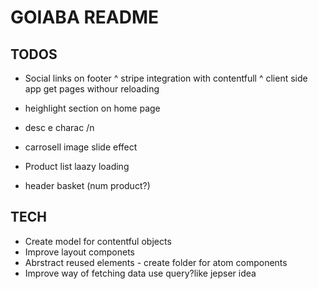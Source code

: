 # GOIABA README

## TODOS

* Social links on footer
^ stripe integration with contentfull
^ client side app get pages withour reloading

* heighlight section on home page
* desc e charac /n
* carrosell image slide effect
* Product list laazy loading
* header basket (num product?)

## TECH

* Create model for contentful objects
* Improve layout componets
* Abrstract reused elements - create folder for atom components
* Improve way of fetching data use query?like jepser idea
